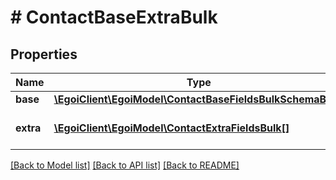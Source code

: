 # # ContactBaseExtraBulk

## Properties

Name | Type | Description | Notes
------------ | ------------- | ------------- | -------------
**base** | [**\EgoiClient\EgoiModel\ContactBaseFieldsBulkSchemaBase**](ContactBaseFieldsBulkSchemaBase.md) |  | [optional]
**extra** | [**\EgoiClient\EgoiModel\ContactExtraFieldsBulk[]**](ContactExtraFieldsBulk.md) | Array of the contact&#39;s extra fields | [optional]

[[Back to Model list]](../../README.md#models) [[Back to API list]](../../README.md#endpoints) [[Back to README]](../../README.md)
